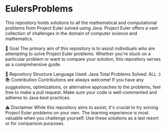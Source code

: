 # EulersProblems
This repository holds solutions to all the mathematical and computational problems from Project Euler solved using Java. Project Euler offers a vast collection of challenges in the domain of computer science and mathematics.

🎯 Goal
The primary aim of this repository is to assist individuals who are attempting to solve Project Euler problems. Whether you're stuck on a particular problem or want to compare your solution, this repository serves as a comprehensive guide.

📁 Repository Structure
Language Used: Java
Total Problems Solved: ALL :)
📚 Contribution
Contributions are always welcome! If you have any suggestions, optimizations, or alternative approaches to the problems, feel free to make a pull request. Make sure your code is well-commented and adheres to Java best practices.

⚠️ Disclaimer
While this repository aims to assist, it's crucial to try solving Project Euler problems on your own. The learning experience is most valuable when you challenge yourself. Use these solutions as a last resort or for comparison purposes.


